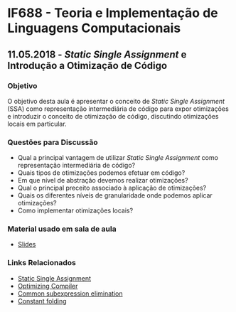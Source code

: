# IF688 - Teoria e Implementação de Linguagens Computacionais

## 11.05.2018 - _Static Single Assignment_ e Introdução a Otimização de Código

### Objetivo

O objetivo desta aula é apresentar o conceito de _Static Single Assignment_ (SSA) como representação intermediária de código para expor otimizações e introduzir o conceito de otimização de código, discutindo otimizações locais em particular.

### Questões para Discussão

- Qual a principal vantagem de utilizar _Static Single Assignment_ como representação intermediária de código? 
- Quais tipos de otimizações podemos efetuar em código? 
- Em que nível de abstração devemos realizar otimizações? 
- Qual o principal preceito associado à aplicação de otimizações? 
- Quais os diferentes níveis de granularidade onde podemos aplicar otimizações? 
- Como implementar otimizações locais? 

### Material usado em sala de aula

- [Slides](https://drive.google.com/open?id=1-3rzgjS7dh8DxqE4tQXwVEGMggXHIP6g)

### Links Relacionados

- [Static Single Assignment](https://en.wikipedia.org/wiki/Static_single_assignment_form)
- [Optimizing Compiler](https://en.wikipedia.org/wiki/Optimizing_compiler)
- [Common subexpression elimination](https://en.wikipedia.org/wiki/Common_subexpression_elimination)
- [Constant folding](https://en.wikipedia.org/wiki/Constant_folding)